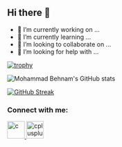## Hi there 👋

- 🔭 I’m currently working on ...
- 🌱 I’m currently learning ...
- 👯 I’m looking to collaborate on ...
- 🤔 I’m looking for help with ...

[![trophy](https://github-profile-trophy.vercel.app/?username=bishopper&theme=onedark)](https://github.com/bishopper/github-profile-trophy)

![Mohammad Behnam's GitHub stats](https://github-readme-stats.vercel.app/api?username=bishopper&show_icons=true&theme=dracula)

[![GitHub Streak](https://github-readme-streak-stats.herokuapp.com/?user=bishopper)](https://git.io/streak-stats)

<h3 align="left">Connect with me:</h3>
<p align="left">
<a href="https://www.cprogramming.com/" target="_blank"> <img src="https://devicons.github.io/devicon/devicon.git/icons/c/c-original.svg" alt="c" width="40" height="40"/> </a> <a href="https://www.w3schools.com/cpp/" target="_blank"> <img src="https://devicons.github.io/devicon/devicon.git/icons/cplusplus/cplusplus-original.svg" alt="cplusplus" width="40" height="40"/> </a>
</p>
